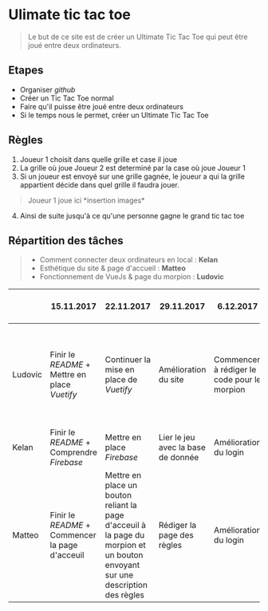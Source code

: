 # Ulimate tic tac toe


 >Le but de ce site est de créer un Ultimate Tic Tac Toe qui peut être
 joué entre deux ordinateurs.

## Etapes
* Organiser *github*
* Créer un Tic Tac Toe normal
* Faire qu'il puisse être joué entre deux ordinateurs
* Si le temps nous le permet, créer un Ultimate Tic Tac Toe

## Règles
1) Joueur 1 choisit dans quelle grille et case il joue  
2) La grille où joue Joueur 2 est determiné par la case où joue Joueur 1  
3) Si un joueur est envoyé sur une grille gagnée, le joueur a qui la
grille appartient décide dans quel grille il faudra jouer.

>Joueur 1 joue ici \*insertion images\*

4) Ainsi de suite jusqu'à ce qu'une personne gagne le grand tic tac toe

## Répartition des tâches

> * Comment connecter deux ordinateurs en local : **Kelan**
> * Esthétique du site & page d'accueil : **Matteo**
> * Fonctionnement de VueJs & page du morpion : **Ludovic**

|| 15.11.2017  |22.11.2017   |  29.11.2017 | 6.12.2017  | Période d'examen + Vacances | 
|---|---|---|---|---|---|
| Ludovic  | Finir le *README* + Mettre en place *Vuetify*   | Continuer la mise en place de *Vuetify*   |  Amélioration du site | Commencer à rédiger le code pour le morpion  | Continuer le script du morpion + mise en palce du login + tableau des scores + Amélioration globale|
|  Kelan |  Finir le *README* + Comprendre *Firebase* | Mettre en place *Firebase*  | Lier le jeu avec la base de donnée  | Amélioration du login | Amélioration globale |
|  Matteo |  Finir le *README* + Commencer la page d'acceuil |Mettre en place un bouton reliant la page d'acceuil à la page du morpion et un bouton envoyant sur une description des règles  |Rédiger la page des règles   | Amélioration du login   | PowerPoint + Mise à jour du READ.ME  |
